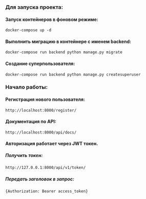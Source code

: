 ### Для запуска проекта:

#### Запуск контейнеров в фоновом режиме:
```
docker-compose up -d
```

#### Выполнить миграцию в контейнере c именем backend:
```
docker-compose run backend python manage.py migrate
```

#### Создание суперпользователя:
```
docker-compose run backend python manage.py createsuperuser
```

### Начало работы:

#### Регистрация нового пользователя:
```
http://localhost:8000/register/
```

#### Документация по API:
```
http://localhost:8000/api/docs/
```

#### Авторизация работает через JWT токен. 
##### Получить токен:
```
http://127.0.0.1:8000/api/v1/token/
```
##### Передать заголовок в запрос:
```
{Authorization: Bearer access_token}
```
